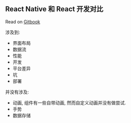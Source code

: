 
React Native 和 React 开发对比
----

Read on [Gitbook](https://jiyinyiyong.gitbooks.io/react-native-reference/content/)

涉及到:

* 界面布局
* 数据流
* 性能
* 开发
* 平台差异
* 坑
* 部署

并没有涉及:

* 动画, 组件有一些自带动画, 然而自定义动画并没有做尝试.
* 手势
* 数据存储
